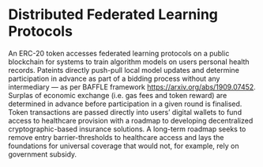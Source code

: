 # Distributed Federated Learning Protocols
An ERC-20 token accesses federated learning protocols on a public blockchain for systems to train algorithm models on users personal health records. Pateints directly push-pull local model updates and determine participation in advance as part of a bidding process without any intermediary — as per BAFFLE framework https://arxiv.org/abs/1909.07452. Surplas of economic exchange (i.e. gas fees and token reward) are determined in advance before participation in a given round is finalised. Token transactions are passed directly into users’ digital wallets to fund access to healthcare provision with a roadmap to developing decentralized cryptographic-based insurance solutions. A long-term roadmap seeks to remove entry barrier-thresholds to healthcare access and lays the foundations for universal coverage that would not, for example, rely on government subsidy.
